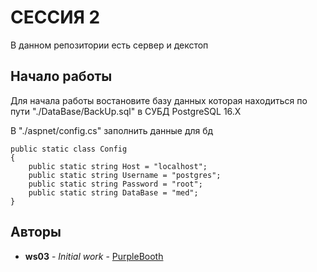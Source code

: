 # СЕССИЯ 2

В данном репозитории есть сервер и декстоп

## Начало работы

Для начала работы востановите базу данных которая находиться по пути "./DataBase/BackUp.sql" в СУБД PostgreSQL 16.X

В "./aspnet/config.cs" заполнить данные для бд
```
public static class Config
{
    public static string Host = "localhost";
    public static string Username = "postgres";
    public static string Password = "root";
    public static string DataBase = "med";
}
```
## Авторы

* **ws03** - *Initial work* - [PurpleBooth](http://itb.lrmk.ru:3000/ws03)
